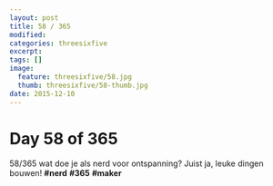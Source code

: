 ```yaml
---
layout: post
title: 58 / 365
modified:
categories: threesixfive
excerpt:
tags: []
image:
  feature: threesixfive/58.jpg
  thumb: threesixfive/58-thumb.jpg
date: 2015-12-10
---
```


# Day 58 of 365

58/365 wat doe je als nerd voor ontspanning? Juist ja, leuke dingen bouwen! **\#nerd** **\#365** **\#maker**
